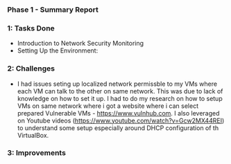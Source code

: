 ### Phase 1 - Summary Report

### 1: Tasks Done
- Introduction to Network Security Monitoring
- Setting Up the Environment:


### 2: Challenges
- I had issues seting up localized network permissble to my VMs where each VM can talk to the other on same network. This was due to lack of knowledge on how to set it up. I had to do my research on how to setup VMs on same network where i got a website where i can select prepared Vulnerable VMs - https://www.vulnhub.com. I also leveraged on Youtube videos (https://www.youtube.com/watch?v=Gcw2MX44REI) to understand some setup especially around DHCP configuration of th VirtualBox.

### 3: Improvements
